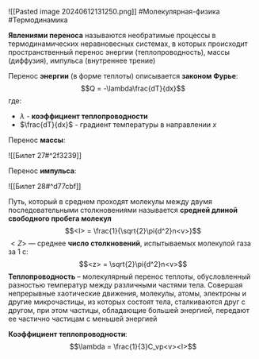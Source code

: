 ![[Pasted image 20240612131250.png]]
#Молекулярная-физика #Термодинамика 

**Явлениями переноса** называются необратимые процессы в термодинамических неравновесных системах, в которых происходит пространственный перенос энергии (теплопроводность), массы (диффузия), импульса (внутреннее трение)

Перенос **энергии** (в форме теплоты) описывается **законом Фурье**: $$Q = -\lambda\frac{dT}{dx}$$где: 
- $\lambda$ - **коэффициент теплопроводности**
- $\frac{dT}{dx}$ - градиент температуры в направлении $x$

Перенос **массы**: 

![[Билет 27#^2f3239]]

Перенос **импульса**:

![[Билет 28#^d77cbf]]

Путь, который в среднем проходят молекулы между двумя последовательными столкновениями называется **средней длиной свободного пробега молекул**$$<I> = \frac{1}{\sqrt{2}\pi{d^2}n<v>}$$$<Z>$ — среднее **число столкновений**, испытываемых молекулой газа за 1 с:
$$<z> = \sqrt{2}\pi{d^2}n<v>$$
**Теплопроводность** – молекулярный перенос теплоты, обусловленный разностью температур между различными частями тела. Совершая непрерывные хаотические движения, молекулы, атомы, электроны и другие микрочастицы, из которых состоят тела, сталкиваются друг с другом, при этом частицы, обладающие большей энергией, передают ее частично частицам с меньшей энергией

**Коэффициент теплопроводности**: $$\lambda = \frac{1}{3}C_vp<v><I>$$

